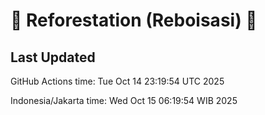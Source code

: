 
# 🌳 Reforestation (Reboisasi) 🌲

## Last Updated

GitHub Actions time: Tue Oct 14 23:19:54 UTC 2025

Indonesia/Jakarta time: Wed Oct 15 06:19:54 WIB 2025

